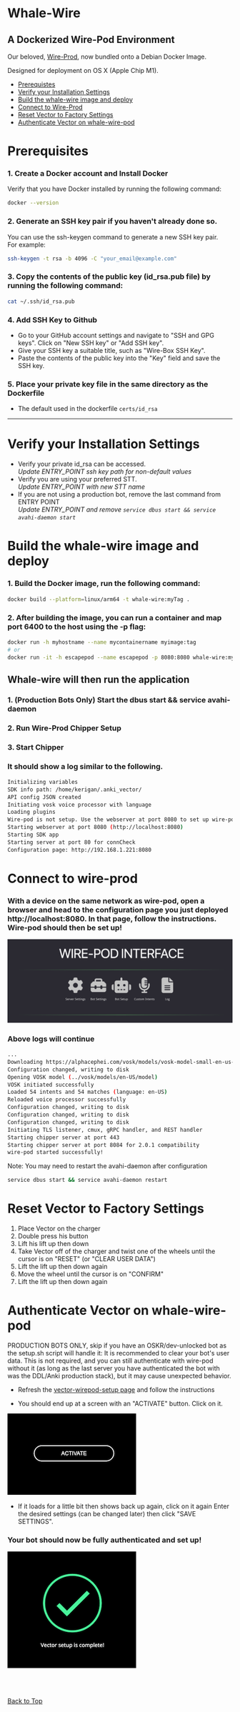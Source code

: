 # Whale-Wire 

## A Dockerized Wire-Pod Environment

Our beloved, [Wire-Prod](https://github.com/kercre123/wire-pod), now bundled onto a Debian Docker Image. 

Designed for deployment on OS X (Apple Chip M1). 

- [Prerequistes](#prerequisites)
- [Verify your Installation Settings](#verify-your-installation-settings)
- [Build the whale-wire image and deploy](#build-the-whale-wire-image-and-deploy)
- [Connect to Wire-Prod](#connect-to-wire-prod)
- [Reset Vector to Factory Settings](#reset-vector-to-factory-settings)
- [Authenticate Vector on whale-wire-pod](#authenticate-vector-on-whale-wire-pod)

# Prerequisites

### 1. Create a Docker account and Install Docker
Verify that you have Docker installed by running the following command:
``` sh
docker --version
```

### 2. Generate an SSH key pair if you haven't already done so. 
You can use the ssh-keygen command to generate a new SSH key pair. </br>
For example:
``` sh
ssh-keygen -t rsa -b 4096 -C "your_email@example.com"
```

### 3. Copy the contents of the public key (id_rsa.pub file) by running the following command:
``` sh
cat ~/.ssh/id_rsa.pub
```

### 4. Add SSH Key to Github
* Go to your GitHub account settings and navigate to "SSH and GPG keys". Click on "New SSH key" or "Add SSH key". 
* Give your SSH key a suitable title, such as "Wire-Box SSH Key".
* Paste the contents of the public key into the "Key" field and save the SSH key.

### 5. Place your private key file in the same directory as the Dockerfile
* The default used in the dockerfile `certs/id_rsa`

<hr>

# Verify your Installation Settings

* Verify your private id_rsa can be accessed. </br>
    _Update ENTRY_POINT ssh key path for non-default values_
* Verify you are using your preferred STT. </br>
    _Update ENTRY_POINT with new STT name_
* If you are not using a production bot, remove the last command from ENTRY POINT </br>
    _Update ENTRY_POINT and remove `service dbus start && service avahi-daemon start`_

# Build the whale-wire image and deploy

### 1. Build the Docker image, run the following command:
``` sh
docker build --platform=linux/arm64 -t whale-wire:myTag .
```

### 2. After building the image, you can run a container and map port 6400 to the host using the -p flag:

``` sh
docker run -h myhostname --name mycontainername myimage:tag
# or 
docker run -it -h escapepod --name escapepod -p 8080:8080 whale-wire:myTag
```

## Whale-wire will then run the application
### 1. (Production Bots Only) Start the dbus start && service avahi-daemon
### 2. Run Wire-Prod Chipper Setup
### 3. Start Chipper

### It should show a log similar to the following.
``` sh
Initializing variables
SDK info path: /home/kerigan/.anki_vector/
API config JSON created
Initiating vosk voice processor with language 
Loading plugins
Wire-pod is not setup. Use the webserver at port 8080 to set up wire-pod.
Starting webserver at port 8080 (http://localhost:8080)
Starting SDK app
Starting server at port 80 for connCheck
Configuration page: http://192.168.1.221:8080
```

# Connect to wire-prod

### With a device on the same network as wire-pod, open a browser and head to the configuration page you just deployed http://localhost:8080. In that page, follow the instructions. Wire-pod should then be set up!

![Wire-Pod Interface Header](https://github.com/brennacclark/whale-wire/blob/main/assets/wireProdConfigHeader.png)

### Above logs will continue
``` sh
...
Downloading https://alphacephei.com/vosk/models/vosk-model-small-en-us-0.15.zip to /tmp/vosk-model-small-en-us-0.15.zip
Configuration changed, writing to disk
Opening VOSK model (../vosk/models/en-US/model)
VOSK initiated successfully
Loaded 54 intents and 54 matches (language: en-US)
Reloaded voice processor successfully
Configuration changed, writing to disk
Configuration changed, writing to disk
Configuration changed, writing to disk
Initiating TLS listener, cmux, gRPC handler, and REST handler
Starting chipper server at port 443
Starting chipper server at port 8084 for 2.0.1 compatibility
wire-pod started successfully!
```

Note: You may need to restart the avahi-daemon after configuration

``` sh
service dbus start && service avahi-daemon restart
```

# Reset Vector to Factory Settings

1. Place Vector on the charger
1. Double press his button
1. Lift his lift up then down
1. Take Vector off of the charger and twist one of the wheels until the cursor is on "RESET" (or "CLEAR USER DATA")
1. Lift the lift up then down again
1. Move the wheel until the cursor is on "CONFIRM"
1. Lift the lift up then down again


# Authenticate Vector on whale-wire-pod 

PRODUCTION BOTS ONLY, skip if you have an OSKR/dev-unlocked bot as the setup.sh script will handle it: It is recommended to clear your bot's user data. This is not required, and you can still authenticate with wire-pod without it (as long as the last server you have authenticated the bot with was the DDL/Anki production stack), but it may cause unexpected behavior.

- Refresh the [vector-wirepod-setup page](https://keriganc.com/vector-wirepod-setup/html/main.html) and follow the instructions

- You should end up at a screen with an "ACTIVATE" button. Click on it.

![Activate Button on Vector Setup](https://github.com/brennacclark/whale-wire/blob/main/assets/wireProdActivate.png)

- If it loads for a little bit then shows back up again, click on it again
Enter the desired settings (can be changed later) then click "SAVE SETTINGS".

### Your bot should now be fully authenticated and set up!

![Vector Wire-Prod Setup Complete](https://github.com/brennacclark/whale-wire/blob/main/assets/vectorSetupComplete.png)


</br>
</br>

</hr>

[Back to Top](#whale-wire)

